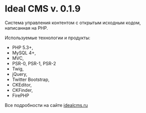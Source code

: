 Ideal CMS v. 0.1.9
=========

Система управления контентом с открытым исходным кодом, написанная на PHP.

Используемые технологии и продукты:

* PHP 5.3+,
* MySQL 4+, 
* MVC, 
* PSR-0, PSR-1, PSR-2
* Twig, 
* jQuery,
* Twitter Bootstrap,
* CKEditor,
* CKFinder, 
* FirePHP

Все подробности на сайте [idealcms.ru](http://idealcms.ru/)
